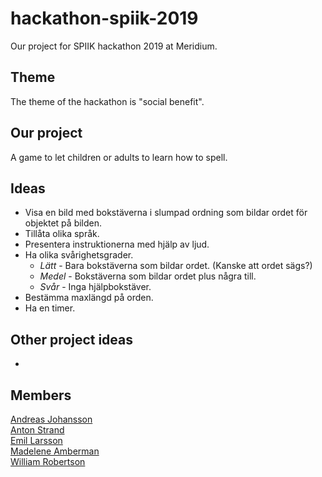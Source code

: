 # hackathon-spiik-2019
Our project for SPIIK hackathon 2019 at Meridium.

## Theme
The theme of the hackathon is "social benefit".

## Our project
A game to let children or adults to learn how to spell.

## Ideas
- Visa en bild med bokstäverna i slumpad ordning som bildar ordet för objektet på bilden.
- Tillåta olika språk.
- Presentera instruktionerna med hjälp av ljud.
- Ha olika svårighetsgrader.
    - *Lätt* - Bara bokstäverna som bildar ordet. (Kanske att ordet sägs?)
    - *Medel* - Bokstäverna som bildar ordet plus några till.
    - *Svår* - Inga hjälpbokstäver.
- Bestämma maxlängd på orden.
- Ha en timer.

## Other project ideas
- 

## Members
[Andreas Johansson](https://github.com/Andreas1990)<br>
[Anton Strand](https://github.com/AntonStrand)<br>
[Emil Larsson](https://github.com/Elmona)<br>
[Madelene Amberman](https://github.com/Maddis87)<br>
[William Robertson](https://github.com/wirob)<br>
